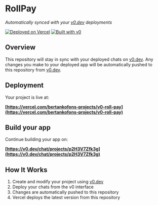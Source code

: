 # RollPay

*Automatically synced with your [v0.dev](https://v0.dev) deployments*

[![Deployed on Vercel](https://img.shields.io/badge/Deployed%20on-Vercel-black?style=for-the-badge&logo=vercel)](https://vercel.com/bertankofons-projects/v0-roll-pay)
[![Built with v0](https://img.shields.io/badge/Built%20with-v0.dev-black?style=for-the-badge)](https://v0.dev/chat/projects/p2H3V7Zfk3g)

## Overview

This repository will stay in sync with your deployed chats on [v0.dev](https://v0.dev).
Any changes you make to your deployed app will be automatically pushed to this repository from [v0.dev](https://v0.dev).

## Deployment

Your project is live at:

**[https://vercel.com/bertankofons-projects/v0-roll-pay](https://vercel.com/bertankofons-projects/v0-roll-pay)**

## Build your app

Continue building your app on:

**[https://v0.dev/chat/projects/p2H3V7Zfk3g](https://v0.dev/chat/projects/p2H3V7Zfk3g)**

## How It Works

1. Create and modify your project using [v0.dev](https://v0.dev)
2. Deploy your chats from the v0 interface
3. Changes are automatically pushed to this repository
4. Vercel deploys the latest version from this repository